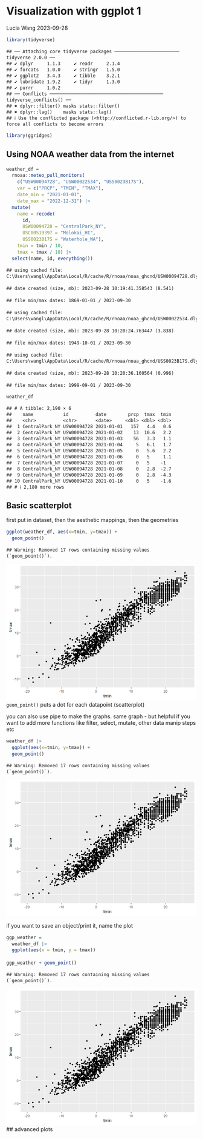 Visualization with ggplot 1
================
Lucia Wang
2023-09-28

``` r
library(tidyverse)
```

    ## ── Attaching core tidyverse packages ──────────────────────── tidyverse 2.0.0 ──
    ## ✔ dplyr     1.1.3     ✔ readr     2.1.4
    ## ✔ forcats   1.0.0     ✔ stringr   1.5.0
    ## ✔ ggplot2   3.4.3     ✔ tibble    3.2.1
    ## ✔ lubridate 1.9.2     ✔ tidyr     1.3.0
    ## ✔ purrr     1.0.2     
    ## ── Conflicts ────────────────────────────────────────── tidyverse_conflicts() ──
    ## ✖ dplyr::filter() masks stats::filter()
    ## ✖ dplyr::lag()    masks stats::lag()
    ## ℹ Use the conflicted package (<http://conflicted.r-lib.org/>) to force all conflicts to become errors

``` r
library(ggridges)
```

## Using NOAA weather data from the internet

``` r
weather_df = 
  rnoaa::meteo_pull_monitors(
    c("USW00094728", "USW00022534", "USS0023B17S"),
    var = c("PRCP", "TMIN", "TMAX"), 
    date_min = "2021-01-01",
    date_max = "2022-12-31") |>
  mutate(
    name = recode(
      id, 
      USW00094728 = "CentralPark_NY", 
      USC00519397 = "Molokai_HI",
      USS0023B17S = "Waterhole_WA"),
    tmin = tmin / 10,
    tmax = tmax / 10) |>
  select(name, id, everything())
```

    ## using cached file: C:\Users\wangl\AppData\Local/R/cache/R/rnoaa/noaa_ghcnd/USW00094728.dly

    ## date created (size, mb): 2023-09-28 10:19:41.358543 (8.541)

    ## file min/max dates: 1869-01-01 / 2023-09-30

    ## using cached file: C:\Users\wangl\AppData\Local/R/cache/R/rnoaa/noaa_ghcnd/USW00022534.dly

    ## date created (size, mb): 2023-09-28 10:20:24.763447 (3.838)

    ## file min/max dates: 1949-10-01 / 2023-09-30

    ## using cached file: C:\Users\wangl\AppData\Local/R/cache/R/rnoaa/noaa_ghcnd/USS0023B17S.dly

    ## date created (size, mb): 2023-09-28 10:20:36.160564 (0.996)

    ## file min/max dates: 1999-09-01 / 2023-09-30

``` r
weather_df
```

    ## # A tibble: 2,190 × 6
    ##    name           id          date        prcp  tmax  tmin
    ##    <chr>          <chr>       <date>     <dbl> <dbl> <dbl>
    ##  1 CentralPark_NY USW00094728 2021-01-01   157   4.4   0.6
    ##  2 CentralPark_NY USW00094728 2021-01-02    13  10.6   2.2
    ##  3 CentralPark_NY USW00094728 2021-01-03    56   3.3   1.1
    ##  4 CentralPark_NY USW00094728 2021-01-04     5   6.1   1.7
    ##  5 CentralPark_NY USW00094728 2021-01-05     0   5.6   2.2
    ##  6 CentralPark_NY USW00094728 2021-01-06     0   5     1.1
    ##  7 CentralPark_NY USW00094728 2021-01-07     0   5    -1  
    ##  8 CentralPark_NY USW00094728 2021-01-08     0   2.8  -2.7
    ##  9 CentralPark_NY USW00094728 2021-01-09     0   2.8  -4.3
    ## 10 CentralPark_NY USW00094728 2021-01-10     0   5    -1.6
    ## # ℹ 2,180 more rows

## Basic scatterplot

first put in dataset, then the aesthetic mappings, then the geometries

``` r
ggplot(weather_df, aes(x=tmin, y=tmax)) +
  geom_point()
```

    ## Warning: Removed 17 rows containing missing values (`geom_point()`).

![](viz_1_files/figure-gfm/unnamed-chunk-3-1.png)<!-- --> `geom_point()`
puts a dot for each datapoint (scatterplot)

you can also use pipe to make the graphs. same graph - but helpful if
you want to add more functions like filter, select, mutate, other data
manip steps etc

``` r
weather_df |>
  ggplot(aes(x=tmin, y=tmax)) +
  geom_point()
```

    ## Warning: Removed 17 rows containing missing values (`geom_point()`).

![](viz_1_files/figure-gfm/unnamed-chunk-4-1.png)<!-- -->

if you want to save an object/print it, name the plot

``` r
ggp_weather = 
  weather_df |>
  ggplot(aes(x = tmin, y = tmax)) 

ggp_weather + geom_point()
```

    ## Warning: Removed 17 rows containing missing values (`geom_point()`).

![](viz_1_files/figure-gfm/unnamed-chunk-5-1.png)<!-- --> \## advanced
plots
